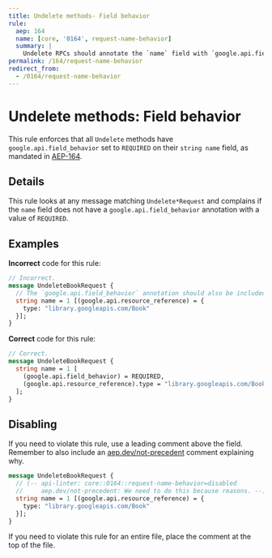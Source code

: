 ```yaml
---
title: Undelete methods- Field behavior
rule:
  aep: 164
  name: [core, '0164', request-name-behavior]
  summary: |
    Undelete RPCs should annotate the `name` field with `google.api.field_behavior`.
permalink: /164/request-name-behavior
redirect_from:
  - /0164/request-name-behavior
---
```


# Undelete methods: Field behavior

This rule enforces that all `Undelete` methods have
`google.api.field_behavior` set to `REQUIRED` on their `string name` field, as
mandated in [AEP-164][].

## Details

This rule looks at any message matching `Undelete*Request` and complains if the
`name` field does not have a `google.api.field_behavior` annotation with a
value of `REQUIRED`.

## Examples

**Incorrect** code for this rule:

```proto
// Incorrect.
message UndeleteBookRequest {
  // The `google.api.field_behavior` annotation should also be included.
  string name = 1 [(google.api.resource_reference) = {
    type: "library.googleapis.com/Book"
  }];
}
```

**Correct** code for this rule:

```proto
// Correct.
message UndeleteBookRequest {
  string name = 1 [
    (google.api.field_behavior) = REQUIRED,
    (google.api.resource_reference).type = "library.googleapis.com/Book"
  ];
}
```

## Disabling

If you need to violate this rule, use a leading comment above the field.
Remember to also include an [aep.dev/not-precedent][] comment explaining why.

```proto
message UndeleteBookRequest {
  // (-- api-linter: core::0164::request-name-behavior=disabled
  //     aep.dev/not-precedent: We need to do this because reasons. --)
  string name = 1 [(google.api.resource_reference) = {
    type: "library.googleapis.com/Book"
  }];
}
```

If you need to violate this rule for an entire file, place the comment at the
top of the file.

[aep-164]: https://aep.dev/164
[aep.dev/not-precedent]: https://aep.dev/not-precedent
